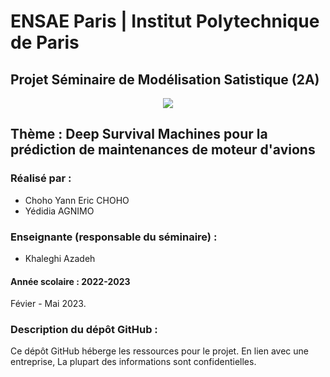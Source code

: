# ENSAE Paris | Institut Polytechnique de Paris

## Projet Séminaire de Modélisation Satistique (2A)

<center><img src = "https://upload.wikimedia.org/wikipedia/commons/thumb/e/ec/LOGO-ENSAE.png/480px-LOGO-ENSAE.png"></center>

## Thème : Deep Survival Machines pour la prédiction de maintenances de moteur d'avions

### Réalisé par : 

*  Choho Yann Eric CHOHO
*  Yédidia AGNIMO


### Enseignante (responsable du séminaire) : 

* Khaleghi Azadeh

#### Année scolaire : 2022-2023

Févier - Mai 2023.


### Description du dépôt GitHub :

Ce dépôt GitHub héberge les ressources pour le projet. En lien avec une entreprise, La plupart des informations sont confidentielles.

